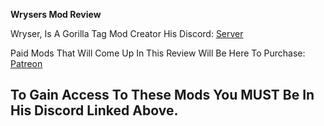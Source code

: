**Wrysers Mod Review**

Wryser, Is A Gorilla Tag Mod Creator 
His Discord: [Server](https://discord.gg/pkG5ySeD)

Paid Mods That Will Come Up In This Review Will Be Here To Purchase: [Patreon](https://www.patreon.com/wryser)
## To Gain Access To These Mods You MUST Be In His Discord Linked Above.

